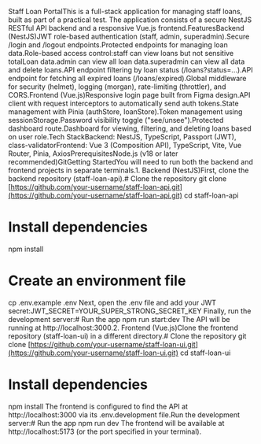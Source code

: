Staff Loan PortalThis is a full-stack application for managing staff loans, built as part of a practical test. The application consists of a secure NestJS RESTful API backend and a responsive Vue.js frontend.FeaturesBackend (NestJS)JWT role-based authentication (staff, admin, superadmin).Secure /login and /logout endpoints.Protected endpoints for managing loan data.Role-based access control:staff can view loans but not sensitive totalLoan data.admin can view all loan data.superadmin can view all data and delete loans.API endpoint filtering by loan status (/loans?status=...).API endpoint for fetching all expired loans (/loans/expired).Global middleware for security (helmet), logging (morgan), rate-limiting (throttler), and CORS.Frontend (Vue.js)Responsive login page built from Figma design.API client with request interceptors to automatically send auth tokens.State management with Pinia (authStore, loanStore).Token management using sessionStorage.Password visibility toggle ("see/unsee").Protected dashboard route.Dashboard for viewing, filtering, and deleting loans based on user role.Tech StackBackend: NestJS, TypeScript, Passport (JWT), class-validatorFrontend: Vue 3 (Composition API), TypeScript, Vite, Vue Router, Pinia, AxiosPrerequisitesNode.js (v18 or later recommended)GitGetting StartedYou will need to run both the backend and frontend projects in separate terminals.1. Backend (NestJS)First, clone the backend repository (staff-loan-api).# Clone the repository
git clone [https://github.com/your-username/staff-loan-api.git](https://github.com/your-username/staff-loan-api.git)
cd staff-loan-api

# Install dependencies
npm install

# Create an environment file
cp .env.example .env
Next, open the .env file and add your JWT secret:JWT_SECRET=YOUR_SUPER_STRONG_SECRET_KEY
Finally, run the development server:# Run the app
npm run start:dev
The API will be running at http://localhost:3000.2. Frontend (Vue.js)Clone the frontend repository (staff-loan-ui) in a different directory.# Clone the repository
git clone [https://github.com/your-username/staff-loan-ui.git](https://github.com/your-username/staff-loan-ui.git)
cd staff-loan-ui

# Install dependencies
npm install
The frontend is configured to find the API at http://localhost:3000 via its .env.development file.Run the development server:# Run the app
npm run dev
The frontend will be available at http://localhost:5173 (or the port specified in your terminal).